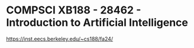 # COMPSCI XB188 - 28462 - Introduction to Artificial Intelligence
https://inst.eecs.berkeley.edu/~cs188/fa24/
